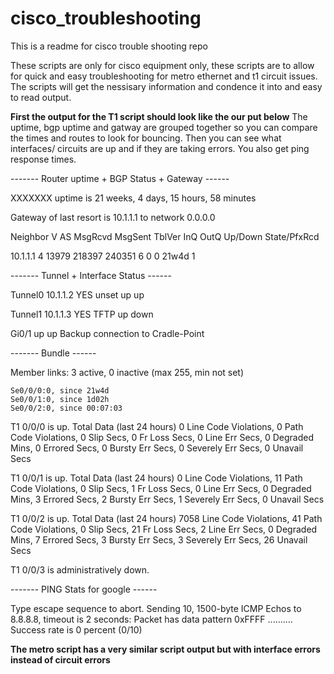 # cisco_troubleshooting

This is a readme for cisco trouble shooting repo

These scripts are only for cisco equipment only, these scripts are to allow for quick and easy troubleshooting for metro ethernet and t1 circuit issues. The scripts will get the nessisary information and condence it into and easy to read output. 

**First the output for the T1 script should look like the our put below** The uptime, bgp uptime and gatway are grouped together so you can compare the times and routes to look for bouncing. Then you can see what interfaces/ circuits are up and if they are taking errors. You also get ping response times.

------- Router uptime + BGP Status + Gateway ------

XXXXXXX uptime is 21 weeks, 4 days, 15 hours, 58 minutes

Gateway of last resort is 10.1.1.1 to network 0.0.0.0

Neighbor        V           AS MsgRcvd MsgSent   TblVer  InQ OutQ Up/Down  State/PfxRcd

10.1.1.1    4        13979  218397  240351        6    0    0 21w4d           1
 
------- Tunnel + Interface Status ------

Tunnel0                    10.1.1.2   YES unset  up                    up

Tunnel1                    10.1.1.3   YES TFTP   up                    down
 
Gi0/1                          up             up       Backup connection to Cradle-Point
 
------- Bundle ------

  Member links: 3 active, 0 inactive (max 255, min not set)
  
    Se0/0/0:0, since 21w4d
    Se0/0/1:0, since 1d02h
    Se0/0/2:0, since 00:07:03
    
T1 0/0/0 is up.
  Total Data (last 24 hours)
     0 Line Code Violations, 0 Path Code Violations,
     0 Slip Secs, 0 Fr Loss Secs, 0 Line Err Secs, 0 Degraded Mins,
     0 Errored Secs, 0 Bursty Err Secs, 0 Severely Err Secs, 0 Unavail Secs
     
T1 0/0/1 is up.
  Total Data (last 24 hours)
     0 Line Code Violations, 11 Path Code Violations,
     0 Slip Secs, 1 Fr Loss Secs, 0 Line Err Secs, 0 Degraded Mins,
     3 Errored Secs, 2 Bursty Err Secs, 1 Severely Err Secs, 0 Unavail Secs
     
T1 0/0/2 is up.
  Total Data (last 24 hours)
     7058 Line Code Violations, 41 Path Code Violations,
     0 Slip Secs, 21 Fr Loss Secs, 2 Line Err Secs, 0 Degraded Mins,
     7 Errored Secs, 3 Bursty Err Secs, 3 Severely Err Secs, 26 Unavail Secs
     
T1 0/0/3 is administratively down.

------- PING Stats for google ------

Type escape sequence to abort.
Sending 10, 1500-byte ICMP Echos to 8.8.8.8, timeout is 2 seconds:
Packet has data pattern 0xFFFF
..........
Success rate is 0 percent (0/10)

**The metro script has a very similar script output but with interface errors instead of circuit errors**



